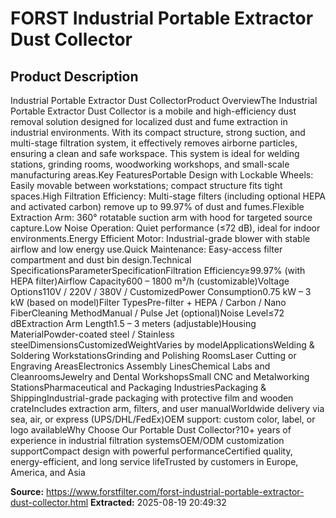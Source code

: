 # FORST Industrial Portable Extractor Dust Collector

## Product Description

Industrial Portable Extractor Dust CollectorProduct OverviewThe Industrial Portable Extractor Dust Collector is a mobile and high-efficiency dust removal solution designed for localized dust and fume extraction in industrial environments. With its compact structure, strong suction, and multi-stage filtration system, it effectively removes airborne particles, ensuring a clean and safe workspace. This system is ideal for welding stations, grinding rooms, woodworking workshops, and small-scale manufacturing areas.Key FeaturesPortable Design with Lockable Wheels: Easily movable between workstations; compact structure fits tight spaces.High Filtration Efficiency: Multi-stage filters (including optional HEPA and activated carbon) remove up to 99.97% of dust and fumes.Flexible Extraction Arm: 360° rotatable suction arm with hood for targeted source capture.Low Noise Operation: Quiet performance (≤72 dB), ideal for indoor environments.Energy Efficient Motor: Industrial-grade blower with stable airflow and low energy use.Quick Maintenance: Easy-access filter compartment and dust bin design.Technical SpecificationsParameterSpecificationFiltration Efficiency≥99.97% (with HEPA filter)Airflow Capacity600 – 1800 m³/h (customizable)Voltage Options110V / 220V / 380V / CustomizedPower Consumption0.75 kW – 3 kW (based on model)Filter TypesPre-filter + HEPA / Carbon / Nano FiberCleaning MethodManual / Pulse Jet (optional)Noise Level≤72 dBExtraction Arm Length1.5 – 3 meters (adjustable)Housing MaterialPowder-coated steel / Stainless steelDimensionsCustomizedWeightVaries by modelApplicationsWelding & Soldering WorkstationsGrinding and Polishing RoomsLaser Cutting or Engraving AreasElectronics Assembly LinesChemical Labs and CleanroomsJewelry and Dental WorkshopsSmall CNC and Metalworking StationsPharmaceutical and Packaging IndustriesPackaging & ShippingIndustrial-grade packaging with protective film and wooden crateIncludes extraction arm, filters, and user manualWorldwide delivery via sea, air, or express (UPS/DHL/FedEx)OEM support: custom color, label, or logo availableWhy Choose Our Portable Dust Collector?10+ years of experience in industrial filtration systemsOEM/ODM customization supportCompact design with powerful performanceCertified quality, energy-efficient, and long service lifeTrusted by customers in Europe, America, and Asia

**Source:** https://www.forstfilter.com/forst-industrial-portable-extractor-dust-collector.html
**Extracted:** 2025-08-19 20:49:32
